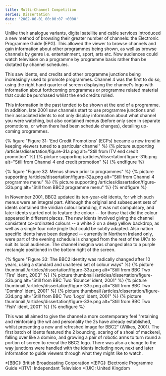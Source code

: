 ```yaml
---
title: Multi-Channel Competition
series: Dissertation
date: '2002-06-01 00:00:07 +0000'
---
```

Unlike their analogue variants, digital satellite and cable services introduced a new method of browsing their greater number of channels: the Electronic Programme Guide (EPG). This allowed the viewer to browse channels and gain information about other programmes being shown, as well as browse channels by genre i.e. entertainment, sport, arts etc. Now audiences could watch television on a programme by programme basis rather than be dictated by channel schedules.

This saw idents, end credits and other programme junctions being increasingly used to promote programmes. Channel 4 was the first to do so, using the right hand quarter of screen displaying the channel's logo with information about forthcoming programmes or programme related material that could be purchased whilst the end credits rolled.

This information in the past tended to be shown at the end of a programme. In addition, late 2001 saw channels start to use programme junctions and their associated idents to not only display information about what channel you were watching, but also contained menus (before only seen in separate promotions, or when there had been schedule changes), detailing up-coming programmes. 

{% figure "Figure 31: 'End Credit Promotions' (ECPs) became a new trend in keeping viewers tuned to a particular channel" %}
{% picture supporting /articles/dissertation/figure-31a.png alt="Still from ITV end credit promotion" %}
{% picture supporting /articles/dissertation/figure-31b.png alt="Still from Channel 4 end credit promotion" %}
{% endfigure %}

{% figure "Figure 32: Menus shown prior to programmes" %}
{% picture supporting /articles/dissertation/figure-32a.png alt="Still from Channel 4 programme menu" %}
{% picture supporting /articles/dissertation/figure-32b.png alt="Still from BBC2 programme menu" %}
{% endfigure %}

In November 2001, BBC2 updated its ten-year-old idents, for which such menus were an integral part. Although the original and subsequent sets of idents contained the viridian colour branding, it was not compulsory, and later idents started not to feature the colour -- for those that did the colour appeared in different places. The new idents involved giving the channel consistent co-ordinated colours -- a white 2 on a deep yellow backdrop, as well as a single four note jingle that could be subtly adapted. Also nation specific idents have been designed -- currently in Northern Ireland only, were part of the evening schedule is changed from the rest of the UK's to suit its local audience. The channel insignia was changed also to a purple rectangle positioned in the bottom right of the screen.

{% figure "Figure 33: The BBC2 identity was radically changed after 10 years, using a standard and unaltered set of colour ways" %}
{% picture thumbnail /articles/dissertation/figure-33a.png alt="Still from BBC Two 'Fire' ident, 2003" %}
{% picture thumbnail /articles/dissertation/figure-33b.png alt="Still from BBC Two 'Bounce' ident, 2001" %}
{% picture thumbnail /articles/dissertation/figure-33c.png alt="Still from BBC Two 'Domino' ident, 2001" %}
{% picture thumbnail /articles/dissertation/figure-33d.png alt="Still from BBC Two 'Logo' ident, 2001" %}
{% picture thumbnail /articles/dissertation/figure-33e.png alt="Still from BBC Two 'Fish' ident, 2001" %}
{% endfigure %}

This was all aimed to give the channel a more contemporary feel "retaining and reinforcing the wit and personality the 2s have already established, whilst presenting a new and refreshed image for BBC2" (Wilkes, 2001). The first batch of idents featured the 2 bouncing, scaring of a shoal of mackerel, falling over like a domino, and growing a pair of robotic arms to turn round a portion of screen to reveal the BBC2 logo. There was also a change to the way junctions were handled with the idents including now, next and later information to guide viewers through what they might like to watch.

*[BBC]: British Broadcasting Corporation
*[EPG]: Electronic Programme Guide
*[ITV]: Independant Television
*[UK]: United Kingdom
